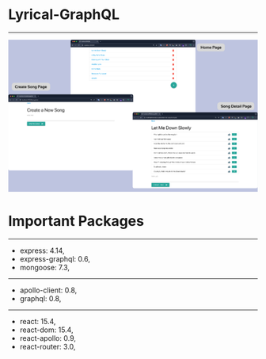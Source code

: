 # Lyrical-GraphQL

---

![Lyrical-GraphQL](./cover.png)

# Important Packages

---

- express: 4.14,
- express-graphql: 0.6,
- mongoose: 7.3,

---

- apollo-client: 0.8,
- graphql: 0.8,

---

- react: 15.4,
- react-dom: 15.4,
- react-apollo: 0.9,
- react-router: 3.0,
